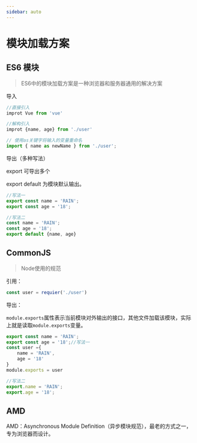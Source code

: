 ```yaml
---
sidebar: auto
---
```




# 模块加载方案

## ES6 模块

> ES6中的模块加载方案是一种浏览器和服务器通用的解决方案 

导入

```js
//直接引入
improt Vue from 'vue'

//解构引入
improt {name, age} from './user'

// 使用as关键字将输入的变量重命名
import { name as newName } from './user';
```

导出（多种写法）

export 可导出多个

export default 为模块默认输出。 

```js
//写法一
export const name = 'RAIN';
export const age = '18';

//写法二
const name = 'RAIN';
const age = '18';
export default {name, age}
```

## CommonJS

> Node使用的规范

引用：

```js
const user = requier('./user')
```

导出：

 `module.exports`属性表示当前模块对外输出的接口，其他文件加载该模块，实际上就是读取`module.exports`变量。 

```js
export const name = 'RAIN';
export const age = '18';//写法一
const user ={
    name = 'RAIN',
    age = '18'
}
module.exports = user

//写法二
export.name = 'RAIN';
export.age = '18';
```

## AMD

 AMD：Asynchronous Module Definition（异步模块规范），最老的方式之一，专为浏览器而设计。 







